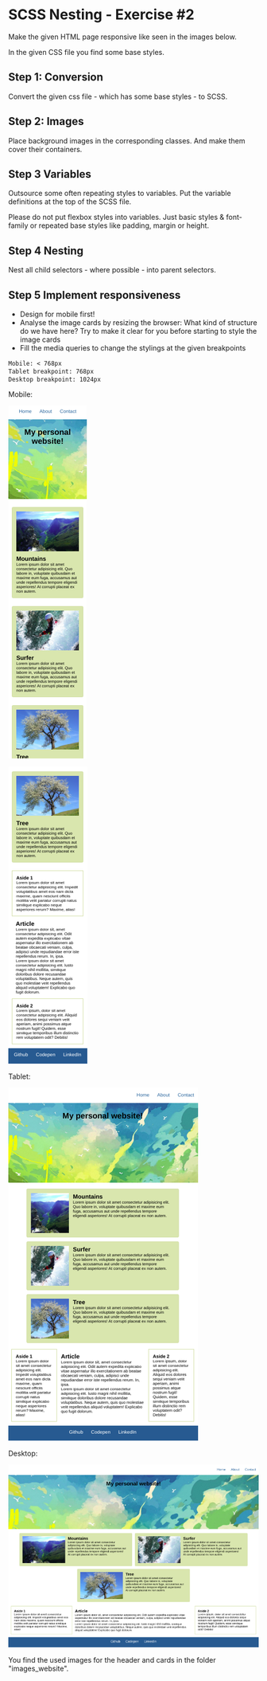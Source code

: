 # SCSS Nesting - Exercise #2

Make the given HTML page responsive like seen in the images below.

In the given CSS file you find some base styles.

## Step 1: Conversion

Convert the given css file - which has some base styles - to SCSS.

## Step 2: Images

Place background images in the corresponding classes. And make them cover their containers.

## Step 3 Variables

Outsource some often repeating styles to variables. Put the variable definitions at the top of the SCSS file.

Please do not put flexbox styles into variables. Just basic styles & font-family or repeated base styles like padding, margin or height.

## Step 4 Nesting

Nest all child selectors - where possible - into parent selectors.

## Step 5 Implement responsiveness

- Design for mobile first!
- Analyse the image cards by resizing the browser: What kind of structure do we have here? Try to make it clear for you before starting to style the image cards
- Fill the media queries to change the stylings at the given breakpoints

```
Mobile: < 768px
Tablet breakpoint: 768px
Desktop breakpoint: 1024px
```

Mobile:

![Mobile1](images_reference/mobile1.png)

![Mobile2](images_reference/mobile2.png)

Tablet:

![Tablet](images_reference/tablet.png)

Desktop:

![Desktop](images_reference/desktop.png)

You find the used images for the header and cards in the folder "images_website".
